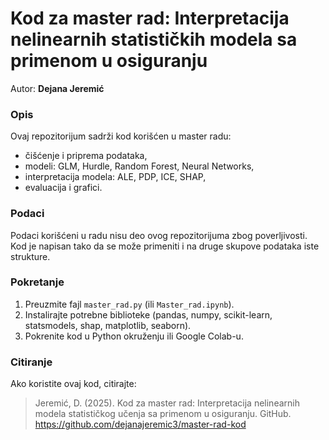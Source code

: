# Kod za master rad: Interpretacija nelinearnih statističkih modela sa primenom u osiguranju

Autor: **Dejana Jeremić**

### Opis
Ovaj repozitorijum sadrži kod korišćen u master radu:
- čišćenje i priprema podataka,
- modeli: GLM, Hurdle, Random Forest, Neural Networks,
- interpretacija modela: ALE, PDP, ICE, SHAP,
- evaluacija i grafici.
  
### Podaci
Podaci korišćeni u radu nisu deo ovog repozitorijuma zbog poverljivosti.  
Kod je napisan tako da se može primeniti i na druge skupove podataka iste strukture.  

### Pokretanje
1. Preuzmite fajl `master_rad.py` (ili `Master_rad.ipynb`).  
2. Instalirajte potrebne biblioteke (pandas, numpy, scikit-learn, statsmodels, shap, matplotlib, seaborn).  
3. Pokrenite kod u Python okruženju ili Google Colab-u.  

### Citiranje
Ako koristite ovaj kod, citirajte:  
> Jeremić, D. (2025). Kod za master rad: Interpretacija nelinearnih modela statističkog učenja sa primenom u osiguranju. GitHub. <https://github.com/dejanajeremic3/master-rad-kod>
